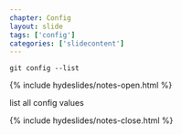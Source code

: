 ```yaml
---
chapter: Config
layout: slide
tags: ['config']
categories: ['slidecontent']
---
```


	git config --list

{% include hydeslides/notes-open.html %}

list all config values

{% include hydeslides/notes-close.html %}